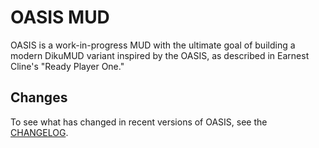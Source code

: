 # OASIS MUD

OASIS is a work-in-progress MUD with the ultimate goal of building a modern DikuMUD variant inspired by the OASIS, as described in Earnest Cline's "Ready Player One."

## Changes

To see what has changed in recent versions of OASIS, see the [CHANGELOG](https://github.com/zachflower/oasis-mud/blob/master/CHANGELOG.md).

